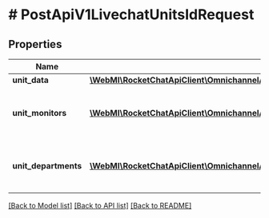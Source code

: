 # # PostApiV1LivechatUnitsIdRequest

## Properties

Name | Type | Description | Notes
------------ | ------------- | ------------- | -------------
**unit_data** | [**\WebMI\RocketChatApiClient\OmnichannelApi\Model\PostApiV1LivechatUnitsIdRequestUnitData**](PostApiV1LivechatUnitsIdRequestUnitData.md) |  |
**unit_monitors** | [**\WebMI\RocketChatApiClient\OmnichannelApi\Model\PostApiV1LivechatUnitsIdRequestUnitMonitorsInner[]**](PostApiV1LivechatUnitsIdRequestUnitMonitorsInner.md) | The object containing the unit monitors information. |
**unit_departments** | [**\WebMI\RocketChatApiClient\OmnichannelApi\Model\PostApiV1LivechatUnitsIdRequestUnitDepartmentsInner[]**](PostApiV1LivechatUnitsIdRequestUnitDepartmentsInner.md) | The object containing the department information. |

[[Back to Model list]](../../README.md#models) [[Back to API list]](../../README.md#endpoints) [[Back to README]](../../README.md)
